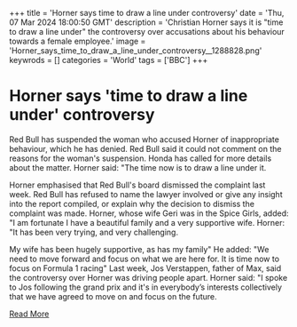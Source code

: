 +++
title = 'Horner says time to draw a line under controversy'
date = 'Thu, 07 Mar 2024 18:00:50 GMT'
description = 'Christian Horner says it is "time to draw a line under" the controversy over accusations about his behaviour towards a female employee.'
image = 'Horner_says_time_to_draw_a_line_under_controversy__1288828.png'
keywrods =  []
categories = 'World'
tags = ['BBC']
+++

# Horner says 'time to draw a line under' controversy

Red Bull has suspended the woman who accused Horner of inappropriate behaviour, which he has denied.
Red Bull said it could not comment on the reasons for the woman<bb>'s suspension.
Honda has called for more details about the matter.
Horner said: <bb>"The time now is to draw a line under it.

Horner emphasised that Red Bull's board dismissed the complaint last week.
Red Bull has refused to name the lawyer involved or give any insight into the report compiled, or explain why the decision to dismiss the complaint was made.
Horner, whose wife Geri was in the Spice Girls, added: <bb>"I am fortunate I have a beautiful family and a very supportive wife.
Horner: "It has been very trying, and very challenging.

My wife has been hugely supportive, as has my family" He added: "We need to move forward and focus on what we are here for.
It is time now to focus on Formula 1 racing" Last week, Jos Verstappen, father of Max, said the controversy over Horner was driving people apart.
Horner said: <bb>"I spoke to Jos following the grand prix and it<bb>'s in everybody’s interests collectively that we have agreed to move on and focus on the future.


[Read More](https://www.bbc.co.uk/sport/formula1/68497997)
